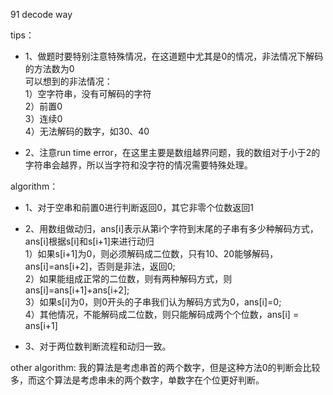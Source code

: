 91 decode way    

tips：    
- 1、做题时要特别注意特殊情况，在这道题中尤其是0的情况，非法情况下解码的方法数为0    
   可以想到的非法情况：    
   1）空字符串，没有可解码的字符    
   2）前置0    
   3）连续0    
   4）无法解码的数字，如30、40    

- 2、注意run time error，在这里主要是数组越界问题，我的数组对于小于2的字符串会越界，所以当字符和没字符的情况需要特殊处理。    

algorithm：    
- 1、对于空串和前置0进行判断返回0，其它非零个位数返回1    

- 2、用数组做动归，ans[i]表示从第i个字符到末尾的子串有多少种解码方式，ans[i]根据s[i]和s[i+1]来进行动归    
   1）如果s[i+1]为0，则必须解码成二位数，只有10、20能够解码，ans[i]=ans[i+2]，否则是非法，返回0;    
   2）如果能组成正常的二位数，则有两种解码方式，则ans[i]=ans[i+1]+ans[i+2];    
   3）如果s[i]为0，则0开头的子串我们认为解码方式为0，ans[i]=0;    
   4）其他情况，不能解码成二位数，则只能解码成两个个位数，ans[i] = ans[i+1]    

- 3、对于两位数判断流程和动归一致。    

other algorithm:
我的算法是考虑串首的两个数字，但是这种方法0的判断会比较多，而这个算法是考虑串未的两个数字，单数字在个位更好判断。
